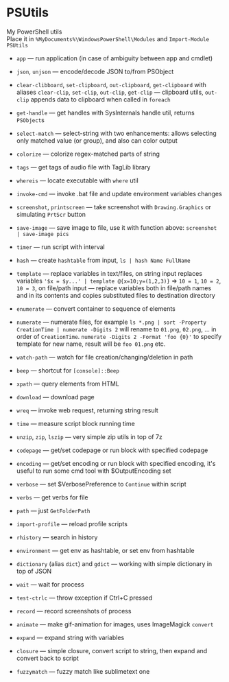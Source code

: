 PSUtils
=======

My PowerShell utils<br>
Place it in `%MyDocuments%\WindowsPowerShell\Modules` and `Import-Module PSUtils`

* `app` — run application (in case of ambiguity between app and cmdlet)
* `json`, `unjson` — encode/decode JSON to/from PSObject
* `clear-clibboard`, `set-clipboard`, `out-clipboard`, `get-clipboard` with aliases `clear-clip`, `set-clip`, `out-clip`, `get-clip` — clipboard utils, `out-clip` appends data to clipboard when called in `foreach`
* `get-handle` — get handles with SysInternals handle util, returns `PSObject`s
* `select-match` — select-string with two enhancements: allows selecting only matched value (or group), and also can color output
* `colorize` — colorize regex-matched parts of string
* `tags` — get tags of audio file with TagLib library
* `whereis` — locate executable with `where` util
* `invoke-cmd` — invoke .bat file and update environment variables changes
* `screenshot`, `printscreen` — take screenshot with `Drawing.Graphics` or simulating `PrtScr` button
* `save-image` — save image to file, use it with function above: `screenshot | save-image pics`
* `timer` — run script with interval
* `hash` — create `hashtable` from input, `ls | hash Name FullName`
* `template` — replace variables in text/files, on string input replaces variables `'$x = $y...' | template @{x=10;y=(1,2,3)}` ⇒ `10 = 1`, `10 = 2`, `10 = 3`, on file/path input — replace variables both in file/path names and in its contents and copies substituted files to destination directory
* `enumerate` — convert container to sequence of elements
* `numerate` — numerate files, for example `ls *.png | sort -Property CreationTime | numerate -Digits 2` will rename to `01.png`, `02.png`, ... in order of `CreationTime`. `numerate -Digits 2 -Format 'foo {0}'` to specify template for new name, result will be `foo 01.png` etc.
* `watch-path` — watch for file creation/changing/deletion in path
* `beep` — shortcut for `[console]::Beep`
* `xpath` — query elements from HTML

* `download` — download page
* `wreq` — invoke web request, returning string result
* `time` — measure script block running time
* `unzip`, `zip`, `lszip` — very simple zip utils in top of 7z
* `codepage` — get/set codepage or run block with specified codepage
* `encoding` — get/set encoding or run block with specified encoding, it's useful to run some cmd tool with $OutputEncoding set
* `verbose` — set $VerbosePreference to `Continue` within script
* `verbs` — get verbs for file
* `path` — just `GetFolderPath`
* `import-profile` — reload profile scripts
* `rhistory` — search in history
* `environment` — get env as hashtable, or set env from hashtable
* `dictionary` (alias `dict`) and `gdict` — working with simple dictionary in top of JSON
* `wait` — wait for process
* `test-ctrlc` — throw exception if Ctrl+C pressed
* `record` — record screenshots of process
* `animate` — make gif-animation for images, uses ImageMagick `convert`
* `expand` — expand string with variables
* `closure` — simple closure, convert script to string, then expand and convert back to script
* `fuzzymatch` — fuzzy match like sublimetext one
